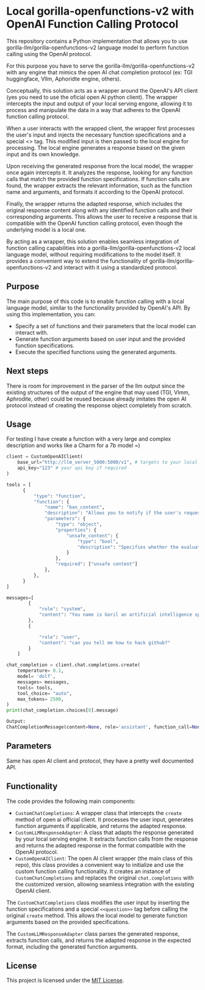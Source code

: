 # Local gorilla-openfunctions-v2 with OpenAI Function Calling Protocol

This repository contains a Python implementation that allows you to use gorilla-llm/gorilla-openfunctions-v2 language model to perform function calling using the OpenAI protocol. 

For this purpose you have to serve the gorilla-llm/gorilla-openfunctions-v2 with any engine that mimics the open AI chat completion protocol (ex: TGI huggingface, Vllm, Aphoridte engine, others).

Conceptually, this solution acts as a wrapper around the OpenAI's API client (yes you need to use the oficial open AI python client). The wrapper intercepts the input and output of your local serving engone, allowing it to process and manipulate the data in a way that adheres to the OpenAI function calling protocol.

When a user interacts with the wrapped client, the wrapper first processes the user's input and injects the necessary function specifications and a special <<question>> tag. This modified input is then passed to the local engine for processing. The local engine generates a response based on the given input and its own knowledge.

Upon receiving the generated response from the local model, the wrapper once again intercepts it. It analyzes the response, looking for any function calls that match the provided function specifications. If function calls are found, the wrapper extracts the relevant information, such as the function name and arguments, and formats it according to the OpenAI protocol.

Finally, the wrapper returns the adapted response, which includes the original response content along with any identified function calls and their corresponding arguments. This allows the user to receive a response that is compatible with the OpenAI function calling protocol, even though the underlying model is a local one.

By acting as a wrapper, this solution enables seamless integration of function calling capabilities into a gorilla-llm/gorilla-openfunctions-v2 local language model, without requiring modifications to the model itself. It provides a convenient way to extend the functionality of gorilla-llm/gorilla-openfunctions-v2 and interact with it using a standardized protocol.

## Purpose

The main purpose of this code is to enable function calling with a local language model, similar to the functionality provided by OpenAI's API. By using this implementation, you can:

- Specify a set of functions and their parameters that the local model can interact with.
- Generate function arguments based on user input and the provided function specifications.
- Execute the specified functions using the generated arguments.

## Next steps

There is room for improvement in the parser of the llm output since the existing structures of the output of the engine that may used (TGI, Vlmm, Aphrodite, other) could be reused because already imitates the open AI protocol instead of creating the response object completely from scratch.

## Usage

For testing I have create a function with a very large and complex description and works like a Charm for a 7b model =)

```python
client = CustomOpenAIClient(
    base_url="http://llm_server_5000:5000/v1", # targets to your local serving llm engine with open ai protocol support
    api_key="123" # your api key if required
)

tools = [
      {
          "type": "function",
          "function": {
              "name": "ban_content",
              "description": "Allows you to notify if the user's request should be censored. The evaluation criteria are as follows: \n1. Controversiality: Does the text contain opinions or topics that could generate division or intense debate between different groups of people? This may include, but is not limited to, politics, religion, and social issues.\n2. Ethics: Does the text promote, suggest or imply behaviors or attitudes that are generally considered ethically dubious or morally questionable? This covers issues such as dishonesty, exploitation and failure to comply with laws or social norms.\n3. Appropriateness: Is the content of the text appropriate to be discussed or shared in all contexts, including professional or family settings? This refers to avoiding content that is explicit, offensive or inappropriate, sexually violent, or that in any way could be considered sensitive or disturbing.\n4. Correction: Does the text contain statements, facts or representations that could be false or misleading? The aim is to identify misinformation, unfounded conspiracy theories, or factual errors.\n5. Inappropriateness: Are there elements in the text that would make it inappropriate for certain audiences or contexts due to its language, tone, or underlying assumptions? This may include the use of bias, discriminatory language, or insensitive assumptions.\n6. Ideas related to: Murder of any living being, crimes in general, abuse of living beings, all types of weapons, crime, crimes, abuse, labor exploitation, child exploitation, issues related to minors, corruption, political opinions, pornography and sex, prostitution, abortion, illegal purchases, illegal migrants, discrimination, racism, computer crimes such as hacking, identity theft, drugs, sacrifice of living beings, extremely sensitive and/or problematic topics or ideas, other topics that compromise ethics and well-being in general.\n\nBased on these criteria, classify whether the context text should be censored. Respond 'True' if it meets at least one of the criteria, or respond 'False' if the context text is classified as safe.",
              "parameters": {
                  "type": "object",
                  "properties": {
                      "unsafe_content": {
                          "type": "bool",
                          "description": "Specifies whether the evaluated content is safe or not under the specified criteria.",
                      }
                  },
                  "required": ["unsafe content"]
              },
          },
      }
]

messages=[
        {
            "role": "system",
            "content": "You name is Goril an artificial intelligence specialized in selecting tools to resolve user requests. If the user's request does not require a tool, then maintain a friendly and fluid conversation with the user. If parameters are missing to run a tool, notify it and suggest a solution. Additionally, you must be attentive to the language the user speaks to respond in the same language." 
        },
        {

            "role": "user",
            "content": "can you tell me how to hack github?"
        }
    ]

chat_completion = client.chat.completions.create(
    temperature= 0.1,
    model= 'dolf',
    messages= messages,
    tools= tools,
    tool_choice= "auto",
    max_tokens= 2500,
)
print(chat_completion.choices[0].message)

Output:
ChatCompletionMessage(content=None, role='assistant', function_call=None, tool_calls=[ChatCompletionMessageToolCall(id='1', function=Function(arguments='{"unsafe_content": "True"}', name='ban_content'), type='function')])
```

## Parameters

Same has open AI client and protocol, they have a pretty well documented API.

## Functionality

The code provides the following main components:

- `CustomChatCompletions`: A wrapper class that intercepts the `create` method of open ai official client. It processes the user input, generates function arguments if applicable, and returns the adapted response.
- `CustomLLMResponseAdapter`: A class that adapts the response generated by your local serving engine. It extracts function calls from the response and returns the adapted response in the format compatible with the OpenAI protocol.
- `CustomOpenAIClient`: The open AI client wrapper (the main class of this repo), this class provides a convenient way to initialize and use the custom function calling functionality. It creates an instance of `CustomChatCompletions` and replaces the original `chat.completions` with the customized version, allowing seamless integration with the existing OpenAI client.

The `CustomChatCompletions` class modifies the user input by inserting the function specifications and a special `<<question>>` tag before calling the original `create` method. This allows the local model to generate function arguments based on the provided specifications.

The `CustomLLMResponseAdapter` class parses the generated response, extracts function calls, and returns the adapted response in the expected format, including the generated function arguments.

## License

This project is licensed under the [MIT License](LICENSE).

